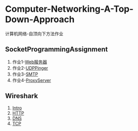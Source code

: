 # Computer-Networking-A-Top-Down-Approach
计算机网络-自顶向下方法作业

## SocketProgrammingAssignment
1. 作业1-[Web服务器](/SocketProgrammingAssignment/assignment1)
2. 作业2-[UDPPinger](/SocketProgrammingAssignment/assignment2)
3. 作业3-[SMTP](/SocketProgrammingAssignment/assignment3)
4. 作业4-[ProxyServer](/SocketProgrammingAssignment/assignment4)

## Wireshark
1. [Intro](/Wireshark/lab1_Intro)
2. [HTTP](/Wireshark/lab2_HTTP)
3. [DNS](/Wireshark/lab3_DNS)
4. [TCP](/Wireshark/lab4_TCP)
